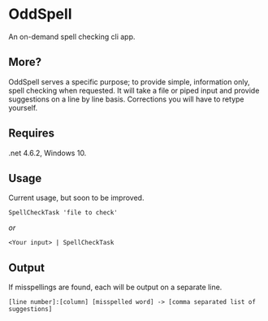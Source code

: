 # OddSpell

An on-demand spell checking cli app. 

## More?

OddSpell serves a specific purpose; to provide simple, information only, spell checking when requested. It will take a file or piped input and provide suggestions on a line by line basis. Corrections you will have to retype yourself. 

## Requires

.net 4.6.2, Windows 10.

## Usage

Current usage, but soon to be improved.
	
```
SpellCheckTask 'file to check' 
```

_or_

```
<Your input> | SpellCheckTask
```

## Output

If misspellings are found, each will be output on a separate line. 

```
[line number]:[column] [misspelled word] -> [comma separated list of suggestions]
```
